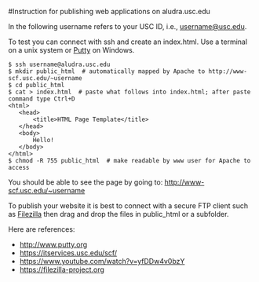 #Instruction for publishing web applications on aludra.usc.edu

In the following username refers to your USC ID, i.e., username@usc.edu.

To test you can connect with ssh and create an index.html. Use a terminal on a unix system or [Putty](http://www.putty.org) on Windows.

```{r, engine='bash', count_lines}
$ ssh username@aludra.usc.edu 
$ mkdir public_html  # automatically mapped by Apache to http://www-scf.usc.edu/~username
$ cd public_html
$ cat > index.html  # paste what follows into index.html; after paste command type Ctrl+D
<html>
   <head>
       <title>HTML Page Template</title>
   </head>
   <body>
       Hello!
   </body>
</html>
$ chmod -R 755 public_html  # make readable by www user for Apache to access 
```

You should be able to see the page by going to: http://www-scf.usc.edu/~username

To publish your website it is best to connect with a secure FTP client such as [Filezilla](https://filezilla-project.org) then drag and drop the files in public_html or a subfolder.

Here are references:
* http://www.putty.org
* https://itservices.usc.edu/scf/
* https://www.youtube.com/watch?v=yfDDw4v0bzY
* https://filezilla-project.org
